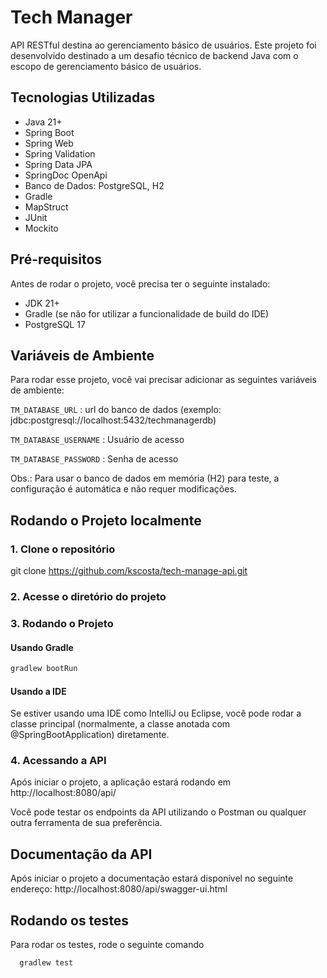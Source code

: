 
# Tech Manager

API RESTful destina ao gerenciamento básico de usuários.
Este projeto foi desenvolvido destinado a um desafio técnico de backend Java com o escopo de gerenciamento básico de usuários. 



## Tecnologias Utilizadas

* Java 21+
* Spring Boot 
* Spring Web 
* Spring Validation
* Spring Data JPA
* SpringDoc OpenApi
* Banco de Dados: PostgreSQL, H2
* Gradle
* MapStruct
* JUnit
* Mockito
## Pré-requisitos

Antes de rodar o projeto, você precisa ter o seguinte instalado:

* JDK 21+
* Gradle (se não for utilizar a funcionalidade de build do IDE)
* PostgreSQL 17
## Variáveis de Ambiente

Para rodar esse projeto, você vai precisar adicionar as seguintes variáveis de ambiente:

`TM_DATABASE_URL` : url do banco de dados (exemplo: jdbc:postgresql://localhost:5432/techmanagerdb)

`TM_DATABASE_USERNAME` : Usuário de acesso

`TM_DATABASE_PASSWORD` : Senha de acesso

Obs.: Para usar o banco de dados em memória (H2) para teste, a configuração é automática e não requer modificações.
## Rodando o Projeto localmente

### 1. Clone o repositório

git clone https://github.com/kscosta/tech-manage-api.git

### 2. Acesse o diretório do projeto

### 3. Rodando o Projeto
#### Usando Gradle
```bash
gradlew bootRun
```
#### Usando a IDE
Se estiver usando uma IDE como IntelliJ ou Eclipse, você pode rodar a classe principal (normalmente, a classe anotada com @SpringBootApplication) diretamente.

### 4. Acessando a API
Após iniciar o projeto, a aplicação estará rodando em http://localhost:8080/api/

Você pode testar os endpoints da API utilizando o Postman ou qualquer outra ferramenta de sua preferência.
## Documentação da API

Após iniciar o projeto a documentação estará disponível no seguinte endereço:
http://localhost:8080/api/swagger-ui.html
## Rodando os testes

Para rodar os testes, rode o seguinte comando

```bash
  gradlew test
```
